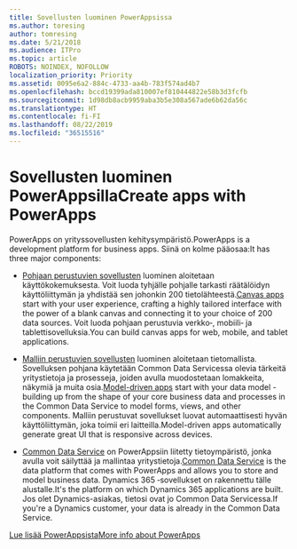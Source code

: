 ```yaml
---
title: Sovellusten luominen PowerAppsissa
ms.author: toresing
author: tomresing
ms.date: 5/21/2018
ms.audience: ITPro
ms.topic: article
ROBOTS: NOINDEX, NOFOLLOW
localization_priority: Priority
ms.assetid: 0095e6a2-884c-4733-aa4b-783f574ad4b7
ms.openlocfilehash: bccd19399ada810007ef810444822e58b3d3fcfb
ms.sourcegitcommit: 1d98db8acb9959aba3b5e308a567ade6b62da56c
ms.translationtype: HT
ms.contentlocale: fi-FI
ms.lasthandoff: 08/22/2019
ms.locfileid: "36515516"
---
```

# <a name="create-apps-with-powerapps"></a><span data-ttu-id="e9e03-102">Sovellusten luominen PowerAppsilla</span><span class="sxs-lookup"><span data-stu-id="e9e03-102">Create apps with PowerApps</span></span>

<span data-ttu-id="e9e03-103">PowerApps on yrityssovellusten kehitysympäristö.</span><span class="sxs-lookup"><span data-stu-id="e9e03-103">PowerApps is a development platform for business apps.</span></span> <span data-ttu-id="e9e03-104">Siinä on kolme pääosaa:</span><span class="sxs-lookup"><span data-stu-id="e9e03-104">It has three major components:</span></span> 
  
- <span data-ttu-id="e9e03-105">[Pohjaan perustuvien sovellusten](https://go.microsoft.com/fwlink/?linkid=874495) luominen aloitetaan käyttökokemuksesta. Voit luoda tyhjälle pohjalle tarkasti räätälöidyn käyttöliittymän ja yhdistää sen johonkin 200 tietolähteestä.</span><span class="sxs-lookup"><span data-stu-id="e9e03-105">[Canvas apps](https://go.microsoft.com/fwlink/?linkid=874495) start with your user experience, crafting a highly tailored interface with the power of a blank canvas and connecting it to your choice of 200 data sources.</span></span> <span data-ttu-id="e9e03-106">Voit luoda pohjaan perustuvia verkko‑, mobiili‑ ja tablettisovelluksia.</span><span class="sxs-lookup"><span data-stu-id="e9e03-106">You can build canvas apps for web, mobile, and tablet applications.</span></span> 
    
- <span data-ttu-id="e9e03-107">[Malliin perustuvien sovellusten](https://go.microsoft.com/fwlink/?linkid=874496) luominen aloitetaan tietomallista. Sovelluksen pohjana käytetään Common Data Servicessa olevia tärkeitä yritystietoja ja prosesseja, joiden avulla muodostetaan lomakkeita, näkymiä ja muita osia.</span><span class="sxs-lookup"><span data-stu-id="e9e03-107">[Model-driven apps](https://go.microsoft.com/fwlink/?linkid=874496) start with your data model - building up from the shape of your core business data and processes in the Common Data Service to model forms, views, and other components.</span></span> <span data-ttu-id="e9e03-108">Malliin perustuvat sovellukset luovat automaattisesti hyvän käyttöliittymän, joka toimii eri laitteilla.</span><span class="sxs-lookup"><span data-stu-id="e9e03-108">Model-driven apps automatically generate great UI that is responsive across devices.</span></span> 
    
- <span data-ttu-id="e9e03-109">[Common Data Service](https://go.microsoft.com/fwlink/?linkid=874497) on PowerAppsiin liitetty tietoympäristö, jonka avulla voit säilyttää ja mallintaa yritystietoja.</span><span class="sxs-lookup"><span data-stu-id="e9e03-109">[Common Data Service](https://go.microsoft.com/fwlink/?linkid=874497) is the data platform that comes with PowerApps and allows you to store and model business data.</span></span> <span data-ttu-id="e9e03-110">Dynamics 365 ‑sovellukset on rakennettu tälle alustalle.</span><span class="sxs-lookup"><span data-stu-id="e9e03-110">It's the platform on which Dynamics 365 applications are built.</span></span> <span data-ttu-id="e9e03-111">Jos olet Dynamics-asiakas, tietosi ovat jo Common Data Servicessa.</span><span class="sxs-lookup"><span data-stu-id="e9e03-111">If you're a Dynamics customer, your data is already in the Common Data Service.</span></span> 
    
[<span data-ttu-id="e9e03-112">Lue lisää PowerAppsista</span><span class="sxs-lookup"><span data-stu-id="e9e03-112">More info about PowerApps</span></span>](https://go.microsoft.com/fwlink/?linkid=874498)
  

